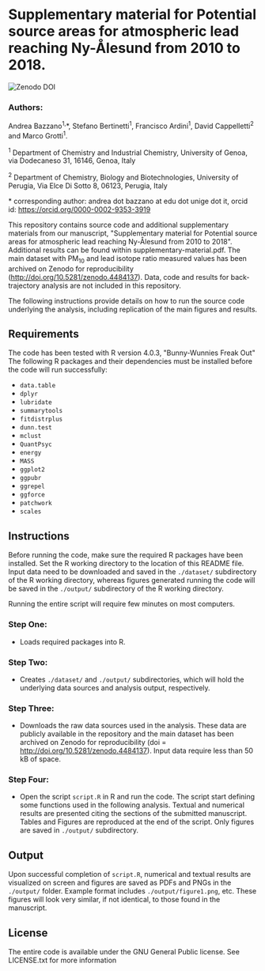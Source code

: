 # Supplementary material for Potential source areas for atmospheric lead reaching Ny-Ålesund from 2010 to 2018.
![](https://zenodo.org/badge/DOI/10.5281/zenodo.4484122.svg "Zenodo DOI")

### Authors:
Andrea Bazzano<sup>1,</sup>\*,
Stefano Bertinetti<sup>1</sup>,
Francisco Ardini<sup>1</sup>,
David Cappelletti<sup>2</sup> and 
Marco Grotti<sup>1</sup>.

<sup>1</sup> Department of Chemistry and Industrial Chemistry, University of Genoa, via Dodecaneso 31, 16146, Genoa, Italy

<sup>2</sup> Department of Chemistry, Biology and Biotechnologies, University of Perugia, Via Elce Di Sotto 8, 06123, Perugia, Italy

\* corresponding author: andrea dot bazzano at edu dot unige dot it, orcid id: https://orcid.org/0000-0002-9353-3919

This repository contains source code and additional supplementary materials from our manuscript, "Supplementary material for Potential source areas for atmospheric lead reaching Ny-Ålesund from 2010 to 2018". Additional results can be found within supplementary-material.pdf. The main dataset with PM<sub>10</sub> and lead isotope ratio measured values has been archived on Zenodo for reproducibility (http://doi.org/10.5281/zenodo.4484137).
Data, code and results for back-trajectory analysis are not included in this repository.

The following instructions provide details on how to run the source code underlying the analysis, including replication of the main figures and results.

## Requirements
The code has been tested with R version 4.0.3, "Bunny-Wunnies Freak Out" The following R packages and their dependencies must be installed before the code will run successfully:

- `data.table`
- `dplyr`
- `lubridate`
- `summarytools`
- `fitdistrplus`
- `dunn.test`
- `mclust`
- `QuantPsyc`
- `energy`
- `MASS`
- `ggplot2`
- `ggpubr`
- `ggrepel`
- `ggforce`
- `patchwork`
- `scales`

## Instructions

Before running the code, make sure the required R packages have been installed.  Set the R working directory to the location of this README file. Input data need to be downloaded and saved in the `./dataset/` subdirectory of the R working directory, whereas figures generated running the code will be saved in the `./output/` subdirectory of the R working directory.

Running the entire script will require few minutes on most computers.

### Step One: 

- Loads required packages into R.

### Step Two: 

- Creates `./dataset/` and `./output/` subdirectories, which will hold the underlying data sources and analysis output, respectively.

### Step Three:

- Downloads the raw data sources used in the analysis. These data are publicly available in the repository and the main dataset has been archived on Zenodo for reproducibility (doi = http://doi.org/10.5281/zenodo.4484137). Input data require less than 50 kB of space.

### Step Four: 

- Open the script `script.R` in R and run the code. The script start defining some functions used in the following analysis. Textual and numerical results are presented citing the sections of the submitted manuscript. Tables and Figures are reproduced at the end of the script. Only figures are saved in `./output/` subdirectory.

## Output

Upon successful completion of `script.R`, numerical and textual results are visualized on screen and figures are saved as PDFs and PNGs in the `./output/` folder. Example format includes `./output/figure1.png`, etc. These figures will look very similar, if not identical, to those found in the manuscript.

## License
The entire code is available under the GNU General Public license. See LICENSE.txt for more information